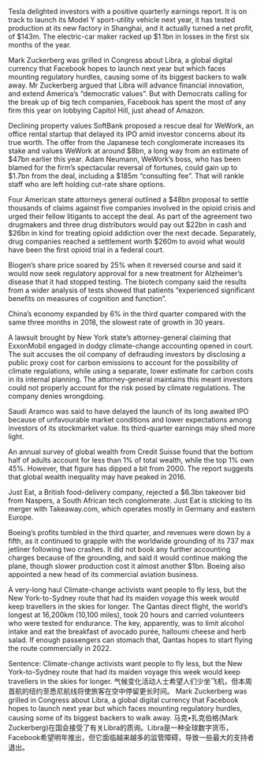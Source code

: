 Tesla delighted investors with a positive quarterly earnings report. It is on track to launch its Model Y sport-utility vehicle next year, it has tested production at its new factory in Shanghai, and it actually turned a net profit, of $143m. The electric-car maker racked up $1.1bn in losses in the first six months of the year.

Mark Zuckerberg was grilled in Congress about Libra, a global digital currency that Facebook hopes to launch next year but which faces mounting regulatory hurdles, causing some of its biggest backers to walk away. Mr Zuckerberg argued that Libra will advance financial innovation, and extend America’s “democratic values”. But with Democrats calling for the break up of big tech companies, Facebook has spent the most of any firm this year on lobbying Capitol Hill, just ahead of Amazon.

Declining property values
SoftBank proposed a rescue deal for WeWork, an office rental startup that delayed its IPO amid investor concerns about its true worth. The offer from the Japanese tech conglomerate increases its stake and values WeWork at around $8bn, a long way from an estimate of $47bn earlier this year. Adam Neumann, WeWork’s boss, who has been blamed for the firm’s spectacular reversal of fortunes, could gain up to $1.7bn from the deal, including a $185m “consulting fee”. That will rankle staff who are left holding cut-rate share options.

Four American state attorneys general outlined a $48bn proposal to settle thousands of claims against five companies involved in the opioid crisis and urged their fellow litigants to accept the deal. As part of the agreement two drugmakers and three drug distributors would pay out $22bn in cash and $26bn in kind for treating opioid addiction over the next decade. Separately, drug companies reached a settlement worth $260m to avoid what would have been the first opioid trial in a federal court.

Biogen’s share price soared by 25% when it reversed course and said it would now seek regulatory approval for a new treatment for Alzheimer’s disease that it had stopped testing. The biotech company said the results from a wider analysis of tests showed that patients “experienced significant benefits on measures of cognition and function”.

China’s economy expanded by 6% in the third quarter compared with the same three months in 2018, the slowest rate of growth in 30 years.

A lawsuit brought by New York state’s attorney-general claiming that ExxonMobil engaged in dodgy climate-change accounting opened in court. The suit accuses the oil company of defrauding investors by disclosing a public proxy cost for carbon emissions to account for the possibility of climate regulations, while using a separate, lower estimate for carbon costs in its internal planning. The attorney-general maintains this meant investors could not properly account for the risk posed by climate regulations. The company denies wrongdoing.

Saudi Aramco was said to have delayed the launch of its long awaited IPO because of unfavourable market conditions and lower expectations among investors of its stockmarket value. Its third-quarter earnings may shed more light.

An annual survey of global wealth from Credit Suisse found that the bottom half of adults account for less than 1% of total wealth, while the top 1% own 45%. However, that figure has dipped a bit from 2000. The report suggests that global wealth inequality may have peaked in 2016.

Just Eat, a British food-delivery company, rejected a $6.3bn takeover bid from Naspers, a South African tech conglomerate. Just Eat is sticking to its merger with Takeaway.com, which operates mostly in Germany and eastern Europe.

Boeing’s profits tumbled in the third quarter, and revenues were down by a fifth, as it continued to grapple with the worldwide grounding of its 737 max jetliner following two crashes. It did not book any further accounting charges because of the grounding, and said it would continue making the plane, though slower production cost it almost another $1bn. Boeing also appointed a new head of its commercial aviation business.

A very-long haul Climate-change activists want people to fly less, but the New York-to-Sydney route that had its maiden voyage this week would keep travellers in the skies for longer. The Qantas direct flight, the world’s longest at 16,200km (10,100 miles), took 20 hours and carried volunteers who were tested for endurance. The key, apparently, was to limit alcohol intake and eat the breakfast of avocado purée, halloumi cheese and herb salad. If enough passengers can stomach that, Qantas hopes to start flying the route commercially in 2022.

Sentence:
Climate-change activists want people to fly less, but the New York-to-Sydney route that had its maiden voyage this week would keep travellers in the skies for longer.
气候变化活动人士希望人们少坐飞机，但本周首航的纽约至悉尼航线将使旅客在空中停留更长时间。
Mark Zuckerberg was grilled in Congress about Libra, a global digital currency that Facebook hopes to launch next year but which faces mounting regulatory hurdles, causing some of its biggest backers to walk away.
马克•扎克伯格(Mark Zuckerberg)在国会接受了有关Libra的质询。Libra是一种全球数字货币，Facebook希望明年推出，但它面临越来越多的监管障碍，导致一些最大的支持者退出。